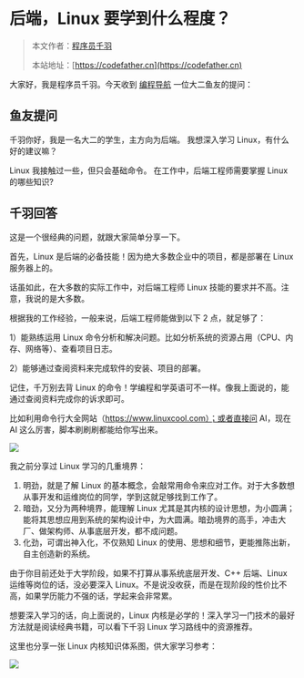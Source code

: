 # 后端，Linux 要学到什么程度？

> 本文作者：[程序员千羽](https://yuyuanweb.feishu.cn/wiki/Abldw5WkjidySxkKxU2cQdAtnah)
>
> 本站地址：[https://codefather.cn](https://codefather.cn)

大家好，我是程序员千羽。今天收到 [编程导航](https://mp.weixin.qq.com/s/a5X7bNI_ydVuu7NV1eQhZQ) 一位大二鱼友的提问：



## 鱼友提问

千羽你好，我是一名大二的学生，主方向为后端。 我想深入学习 Linux，有什么好的建议嘛？

Linux 我接触过一些，但只会基础命令。 在工作中，后端工程师需要掌握 Linux 的哪些知识?



## 千羽回答

这是一个很经典的问题，就跟大家简单分享一下。

首先，Linux 是后端的必备技能！因为绝大多数企业中的项目，都是部署在 Linux 服务器上的。

话虽如此，在大多数的实际工作中，对后端工程师 Linux 技能的要求并不高。注意，我说的是大多数。

根据我的工作经验，一般来说，后端工程师能做到以下 2 点，就足够了：

1）能熟练运用 Linux 命令分析和解决问题。比如分析系统的资源占用（CPU、内存、网络等）、查看项目日志。

2）能够通过查阅资料来完成软件的安装、项目的部署。



记住，千万别去背 Linux 的命令！学编程和学英语可不一样。像我上面说的，能通过查阅资料完成你的诉求即可。

比如利用命令行大全网站（https://www.linuxcool.com）；或者直接问 AI，现在 AI 这么厉害，脚本刷刷刷都能给你写出来。

![](https://pic.yupi.icu/1/image-20240110193917212.png)



我之前分享过 Linux 学习的几重境界：

1. 明劲，就是了解 Linux 的基本概念，会敲常用命令来应对工作。对于大多数想从事开发和运维岗位的同学，学到这就足够找到工作了。
2. 暗劲，又分为两种境界，能理解 Linux 尤其是其内核的设计思想，为小圆满；能将其思想应用到系统的架构设计中，为大圆满。暗劲境界的高手，冲击大厂、做架构师、从事底层开发，都不成问题。
3. 化劲，可谓出神入化，不仅熟知 Linux 的使用、思想和细节，更能推陈出新，自主创造新的系统。



由于你目前还处于大学阶段，如果不打算从事系统底层开发、C++ 后端、Linux 运维等岗位的话，没必要深入 Linux。不是说没收获，而是在现阶段的性价比不高，如果学历能力不强的话，学起来会非常累。

想要深入学习的话，向上面说的，Linux 内核是必学的！深入学习一门技术的最好方法就是阅读经典书籍，可以看下千羽 Linux 学习路线中的资源推荐。

这里也分享一张 Linux 内核知识体系图，供大家学习参考：

![](https://pic.yupi.icu/1/6375c934-96b6-4255-aa52-a6da78c89a67.jpg)